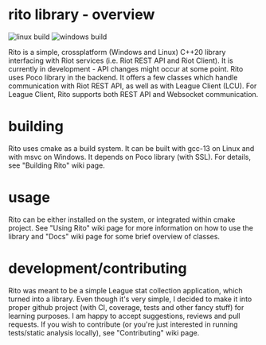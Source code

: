 # rito library - overview
![linux build](https://github.com/bartekprtcc/rito/actions/workflows/linux_gcc_13.yml/badge.svg)
![windows build](https://github.com/bartekprtcc/rito/actions/workflows/windows_cl.yml/badge.svg)

Rito is a simple, crossplatform (Windows and Linux) C++20 library interfacing with Riot services (i.e. Riot REST API and Riot Client). It is currently in development - API changes might occur at some point. Rito uses Poco library in the backend. It offers a few classes which handle communication with Riot REST API, as well as with League Client (LCU). For League Client, Rito supports both REST API and Websocket communication.

# building
Rito uses cmake as a build system. It can be built with gcc-13 on Linux and with msvc on Windows. It depends on Poco library (with SSL). For details, see "Building Rito" wiki page.

# usage
Rito can be either installed on the system, or integrated within cmake project. See "Using Rito" wiki page for more information on how to use the library and "Docs" wiki page for some brief overview of classes.

# development/contributing
Rito was meant to be a simple League stat collection application, which turned into a library. Even though it's very simple, I decided to make it into proper github project (with CI, coverage, tests and other fancy stuff) for learning purposes. I am happy to accept suggestions, reviews and pull requests. If you wish to contribute (or you're just interested in running tests/static analysis locally), see "Contributing" wiki page.
